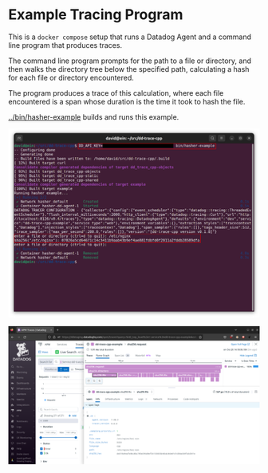 Example Tracing Program
=======================
This is a `docker compose` setup that runs a Datadog Agent and a command line
program that produces traces.

The command line program prompts for the path to a file or directory, and then
walks the directory tree below the specified path, calculating a hash for each
file or directory encountered.

The program produces a trace of this calculation, where each file encountered
is a span whose duration is the time it took to hash the file.

[../bin/hasher-example](../bin/hasher-example) builds and runs this example.

![example console usage](console.png)

![example trace flamegraph](trace.png)
